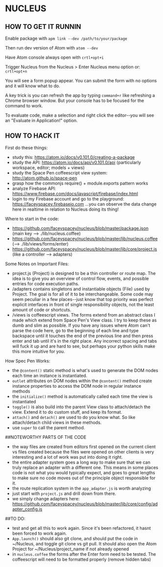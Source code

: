 # NUCLEUS

## HOW TO GET IT RUNNIN

Enable package with `apm link --dev /path/to/your/package`

Then run dev version of Atom with `atom --dev`

Have Atom console always open with `crtl+opt+i`

Trigger Nucleus from the Nucleus > Enter Nucleus menu option or: `crtl+opt+n`

You will see a form popup appear. You can submit the form with no options and it will know what to do.

A key trick is you can refresh the app by typing `command+r` like refreshing a Chrome browser window. But your console has to be focused for the command to work. 

To evaluate code, make a selection and right click the editor--you will see an "Evaluate in Application!" option.


## HOW TO HACK IT

First do these things:

* study this: https://atom.io/docs/v0.101.0/creating-a-package
* study the API: https://atom.io/docs/api/v0.101.0/api (particularly workspace, editor; models + views)
* study the Space Pen coffeescript view system: http://atom.github.io/space-pen
* grasp how the commonjs require() + module.exports pattern works
* analyze Firebase API: https://www.firebase.com/docs/javascript/firebase/index.html
* login to my Firebase account and go to the playground: https://faceyspacey.firebaseio.com ...you can observe the data change here in realtime in relation to Nucleus doing its thing!

Where to start in the code:

* https://github.com/faceyspacey/nucleus/blob/master/package.json (main key --> ./lib/nucleus.coffee)
* https://github.com/faceyspacey/nucleus/blob/master/lib/nucleus.coffee (--> ./lib/views/forms/enter)
* https://github.com/faceyspacey/nucleus/blob/master/lib/core/project.js (like a controller --> adapters)


Some Notes on Important Files:

* project.js (Project) is designed to be a thin controller or route map. The idea is to give you an overview of control flow, events, and possible entries for code execution paths. 
* /adapters contains singletons and instantiable objects (File) used by Project. The goal is for all of it to be interchangeable. Some code may seem peculiar in a few places--just know that top priority was perfect explicit interfaces in front of single responsibility objects, not the least amount of code or shortcuts. 
* /views is coffeescript views. The forms extend from an abstract class I made which extend from Space Pen's View class. I try to keep these as dumb and slim as possible. If you have any issues where Atom can't parse the code here, go to the beginning of each line and type backspace until it touches the end of the previous line and then press enter and tab until it's in the right place. Any incorrect spacing and tabs will fuck it up and are hard to see, but perhaps your python skills make this more intuitive for you. 


How Spec Pen Works:

* the `@content()` static method is what's used to generate the DOM nodes each time an instance is instantiated. 
* `outlet` attributes on DOM nodes within the `@content()` method create instance properties to access the DOM node in regular instance methods 
* the `initialize()` method is automatically called each time the view is instantiated
* `toggle()` is also build into the parent View class to attach/detach the view. Extend it to do custom stuff, and keep its format.
* `attach()` and `detach()` are used to do you know what. So like attach/detach child views in these methods.
* use `super` to call the parent method. 

##NOTEWORTHY PARTS OF THE CODE
* the way files are created from editors first opened on the current client vs files created because the files were opened on other clients is very interesting and a lot of work was put into doing it right.
* the entire adapter system goes a long way to make sure that we can truly replace an adapter with a different one. This means in some places code is not what you would typically expect, and goes to great lengths to make sure no code moves out of the principle object responsible for it.
* the route replication system in the `app_adapter.js` is worth analyzing
* just start with `project.js` and drill down from there. 
* we simply change adapters here: https://github.com/faceyspacey/nucleus/blob/master/lib/core/config/adapter_config.js

##TO DO:

* test and get all this to work again. Since it's been refactored, it hasnt been forced to work again.
* `App.launch()` should also git clone, and should put the code in ~/Nucleus, and toggle git clone vs git pull. It should also open the Atom Project for ~/Nucleus/project_name if not already opened
* in `nucleus.coffee` the forms after the Enter form need to be tested. The coffeescript will need to be formatted properly (remove hidden tabs)